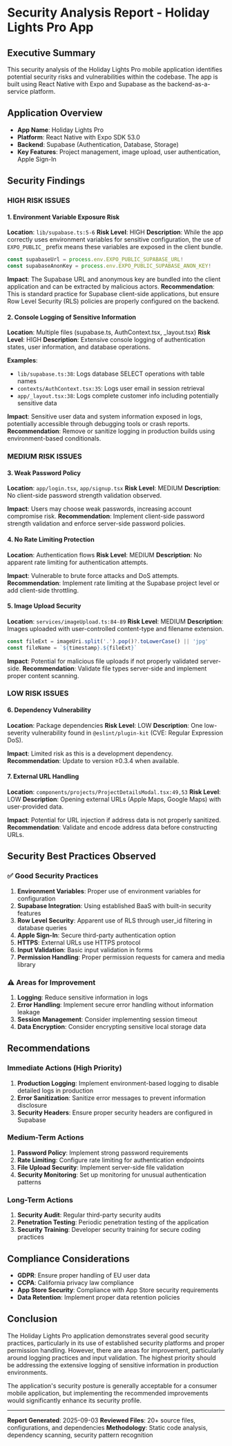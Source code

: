 # Security Analysis Report - Holiday Lights Pro App

## Executive Summary

This security analysis of the Holiday Lights Pro mobile application identifies potential security risks and vulnerabilities within the codebase. The app is built using React Native with Expo and Supabase as the backend-as-a-service platform.

## Application Overview

- **App Name**: Holiday Lights Pro
- **Platform**: React Native with Expo SDK 53.0
- **Backend**: Supabase (Authentication, Database, Storage)
- **Key Features**: Project management, image upload, user authentication, Apple Sign-In

## Security Findings

### HIGH RISK ISSUES

#### 1. Environment Variable Exposure Risk
**Location**: `lib/supabase.ts:5-6`
**Risk Level**: HIGH
**Description**: While the app correctly uses environment variables for sensitive configuration, the use of `EXPO_PUBLIC_` prefix means these variables are exposed in the client bundle.

```typescript
const supabaseUrl = process.env.EXPO_PUBLIC_SUPABASE_URL!
const supabaseAnonKey = process.env.EXPO_PUBLIC_SUPABASE_ANON_KEY!
```

**Impact**: The Supabase URL and anonymous key are bundled into the client application and can be extracted by malicious actors.
**Recommendation**: This is standard practice for Supabase client-side applications, but ensure Row Level Security (RLS) policies are properly configured on the backend.

#### 2. Console Logging of Sensitive Information
**Location**: Multiple files (supabase.ts, AuthContext.tsx, _layout.tsx)
**Risk Level**: HIGH
**Description**: Extensive console logging of authentication states, user information, and database operations.

**Examples**:
- `lib/supabase.ts:38`: Logs database SELECT operations with table names
- `contexts/AuthContext.tsx:35`: Logs user email in session retrieval
- `app/_layout.tsx:38`: Logs complete customer info including potentially sensitive data

**Impact**: Sensitive user data and system information exposed in logs, potentially accessible through debugging tools or crash reports.
**Recommendation**: Remove or sanitize logging in production builds using environment-based conditionals.

### MEDIUM RISK ISSUES

#### 3. Weak Password Policy
**Location**: `app/login.tsx`, `app/signup.tsx`
**Risk Level**: MEDIUM
**Description**: No client-side password strength validation observed.

**Impact**: Users may choose weak passwords, increasing account compromise risk.
**Recommendation**: Implement client-side password strength validation and enforce server-side password policies.

#### 4. No Rate Limiting Protection
**Location**: Authentication flows
**Risk Level**: MEDIUM
**Description**: No apparent rate limiting for authentication attempts.

**Impact**: Vulnerable to brute force attacks and DoS attempts.
**Recommendation**: Implement rate limiting at the Supabase project level or add client-side throttling.

#### 5. Image Upload Security
**Location**: `services/imageUpload.ts:84-89`
**Risk Level**: MEDIUM
**Description**: Images uploaded with user-controlled content-type and filename extension.

```typescript
const fileExt = imageUri.split('.').pop()?.toLowerCase() || 'jpg'
const fileName = `${timestamp}.${fileExt}`
```

**Impact**: Potential for malicious file uploads if not properly validated server-side.
**Recommendation**: Validate file types server-side and implement proper content scanning.

### LOW RISK ISSUES

#### 6. Dependency Vulnerability
**Location**: Package dependencies
**Risk Level**: LOW
**Description**: One low-severity vulnerability found in `@eslint/plugin-kit` (CVE: Regular Expression DoS).

**Impact**: Limited risk as this is a development dependency.
**Recommendation**: Update to version ≥0.3.4 when available.

#### 7. External URL Handling
**Location**: `components/projects/ProjectDetailsModal.tsx:49,53`
**Risk Level**: LOW
**Description**: Opening external URLs (Apple Maps, Google Maps) with user-provided data.

**Impact**: Potential for URL injection if address data is not properly sanitized.
**Recommendation**: Validate and encode address data before constructing URLs.

## Security Best Practices Observed

### ✅ Good Security Practices

1. **Environment Variables**: Proper use of environment variables for configuration
2. **Supabase Integration**: Using established BaaS with built-in security features
3. **Row Level Security**: Apparent use of RLS through user_id filtering in database queries
4. **Apple Sign-In**: Secure third-party authentication option
5. **HTTPS**: External URLs use HTTPS protocol
6. **Input Validation**: Basic input validation in forms
7. **Permission Handling**: Proper permission requests for camera and media library

### ⚠️ Areas for Improvement

1. **Logging**: Reduce sensitive information in logs
2. **Error Handling**: Implement secure error handling without information leakage
3. **Session Management**: Consider implementing session timeout
4. **Data Encryption**: Consider encrypting sensitive local storage data

## Recommendations

### Immediate Actions (High Priority)

1. **Production Logging**: Implement environment-based logging to disable detailed logs in production
2. **Error Sanitization**: Sanitize error messages to prevent information disclosure
3. **Security Headers**: Ensure proper security headers are configured in Supabase

### Medium-Term Actions

1. **Password Policy**: Implement strong password requirements
2. **Rate Limiting**: Configure rate limiting for authentication endpoints
3. **File Upload Security**: Implement server-side file validation
4. **Security Monitoring**: Set up monitoring for unusual authentication patterns

### Long-Term Actions

1. **Security Audit**: Regular third-party security audits
2. **Penetration Testing**: Periodic penetration testing of the application
3. **Security Training**: Developer security training for secure coding practices

## Compliance Considerations

- **GDPR**: Ensure proper handling of EU user data
- **CCPA**: California privacy law compliance
- **App Store Security**: Compliance with App Store security requirements
- **Data Retention**: Implement proper data retention policies

## Conclusion

The Holiday Lights Pro application demonstrates several good security practices, particularly in its use of established security platforms and proper permission handling. However, there are areas for improvement, particularly around logging practices and input validation. The highest priority should be addressing the extensive logging of sensitive information in production environments.

The application's security posture is generally acceptable for a consumer mobile application, but implementing the recommended improvements would significantly enhance its security profile.

---

**Report Generated**: 2025-09-03
**Reviewed Files**: 20+ source files, configurations, and dependencies
**Methodology**: Static code analysis, dependency scanning, security pattern recognition